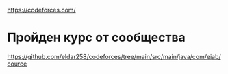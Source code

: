 https://codeforces.com/

# Пройден курс от сообщества
https://github.com/eldar258/codeforces/tree/main/src/main/java/com/ejab/cource
